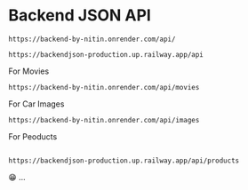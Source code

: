 # Backend JSON API

```
https://backend-by-nitin.onrender.com/api/

https://backendjson-production.up.railway.app/api

```


For Movies

```
https://backend-by-nitin.onrender.com/api/movies

```


For Car Images

```
https://backend-by-nitin.onrender.com/api/images

```

For Peoducts

```

https://backendjson-production.up.railway.app/api/products

```


😁 ...
